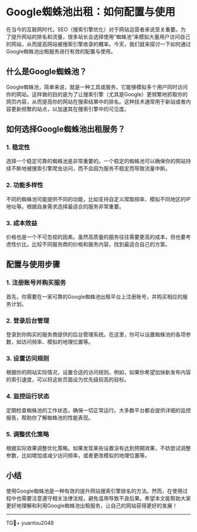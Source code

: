 # Google蜘蛛池出租：如何配置与使用

在当今的互联网时代，SEO（搜索引擎优化）对于网站运营者来说至关重要。为了提升网站的排名和流量，很多站长会选择使用“蜘蛛池”来模拟大量用户访问自己的网站，从而提高网站被搜索引擎收录的概率。今天，我们就来探讨一下如何通过Google蜘蛛池出租服务进行有效的配置与使用。

## 什么是Google蜘蛛池？

Google蜘蛛池，简单来说，就是一种工具或服务，它能够模拟多个用户同时访问你的网站。这样做的目的是为了让搜索引擎（尤其是Google）更频繁地抓取你的网页内容，从而提高你的网站在搜索结果中的排名。这种技术通常用于新站或者内容更新频繁的站点，以加速其在搜索引擎中的可见度。

## 如何选择Google蜘蛛池出租服务？

### 1. 稳定性
选择一个稳定可靠的蜘蛛池是非常重要的。一个稳定的蜘蛛池可以确保你的网站持续不断地被搜索引擎爬虫访问，而不会因为服务不稳定而导致流量中断。

### 2. 功能多样性
不同的蜘蛛池可能提供不同的功能，比如支持自定义爬取频率、模拟不同地区的IP地址等。根据自身需求选择最适合的服务非常重要。

### 3. 成本效益
价格也是一个不可忽视的因素。虽然高质量的服务往往需要更高的成本，但也要考虑性价比。比较不同服务商的价格和服务内容，找到最适合自己的方案。

## 配置与使用步骤

### 1. 注册账号并购买服务
首先，你需要在一家可靠的Google蜘蛛池出租平台上注册账号，并购买相应的服务计划。

### 2. 登录后台管理
登录到你购买的服务商提供的后台管理系统。在这里，你可以设置蜘蛛池的各项参数，如访问频率、模拟的地理位置等。

### 3. 设置访问规则
根据你的网站实际情况，设置合适的访问规则。例如，如果你希望加快新发布内容的索引速度，可以将这些页面设为优先级较高的目标。

### 4. 监控运行状态
定期检查蜘蛛池的工作状态，确保一切正常运行。大多数平台都会提供详细的监控报告，帮助你了解蜘蛛池的性能表现。

### 5. 调整优化策略
根据实际效果调整优化策略。如果发现某些设置没有达到预期效果，不妨尝试调整参数，比如增加或减少访问频率，或者更改模拟的地理位置等。

## 小结

使用Google蜘蛛池是一种有效的提升网站搜索引擎排名的方法。然而，在使用过程中也需要注意遵守相关法律法规，避免滥用导致不良后果。希望本文能帮助大家更好地理解和利用Google蜘蛛池出租服务，让自己的网站获得更好的发展！

---

TG💪+ yuantou2048